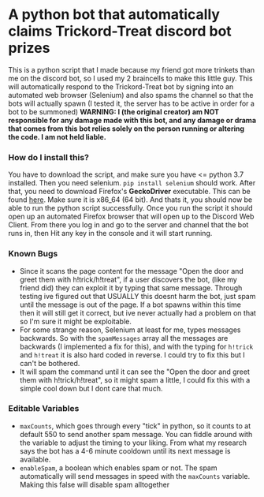 # A python bot that automatically claims Trickord-Treat discord bot prizes
This is a python script that I made because my friend got more trinkets than me on the discord bot, so I used my 2 braincells to make this little guy.
This will automatically respond to the Trickord-Treat bot by signing into an automated web browser (Selenium) and also spams the channel so that the bots will actually spawn (I tested it, the server has to be active in order for a bot to be summoned)
**WARNING: I (the original creator) am NOT responsible for any damage made with this bot, and any damage or drama that comes from this bot relies solely on the person running or altering the code. I am not held liable.**

### How do I install this?
You have to download the script, and make sure you have <= python 3.7 installed.
Then you need selenium. `pip install selenium` should work.
After that, you need to download Firefox's **GeckoDriver** executable.
This can be found [here](https://github.com/mozilla/geckodriver/releases).
Make sure it is x86_64 (64 bit).
And thats it, you should now be able to run the python script successfully.
Once you run the script it should open up an automated Firefox browser that will open up to the Discord Web Client. From there you log in and go to the server and channel that the bot runs in, then Hit any key in the console and it will start running.

### Known Bugs
- Since it scans the page content for the message "Open the door and greet them with h!trick/h!treat", if a user discovers the bot, (like my friend did) they can exploit it by typing that same message. Through testing ive figured out that USUALLY this doesnt harm the bot, just spam until the message is out of the page. If a bot spawns within this time then it will still get it correct, but ive never actually had a problem on that so I'm sure it might be exploitable.
- For some strange reason, Selenium at least for me, types messages backwards. So with the `spamMessages` array all the messages are backwards (I implemented a fix for this), and with the typing for `h!trick` and `h!treat` it is also hard coded in reverse. I could try to fix this but I can't be bothered.
- It will spam the command until it can see the "Open the door and greet them with h!trick/h!treat", so it might spam a little, I could fix this with a simple cool down but I dont care that much.

### Editable Variables
- `maxCounts`, which goes through every "tick" in python, so it counts to at default 550 to send another spam message. You can fiddle around with the variable to adjust the timing to your liking. From what my research says the bot has a 4-6 minute cooldown until its next message is available.
- `enableSpam`, a boolean which enables spam or not. The spam automatically will send messages in speed with the `maxCounts` variable. Making this false will disable spam alltogether